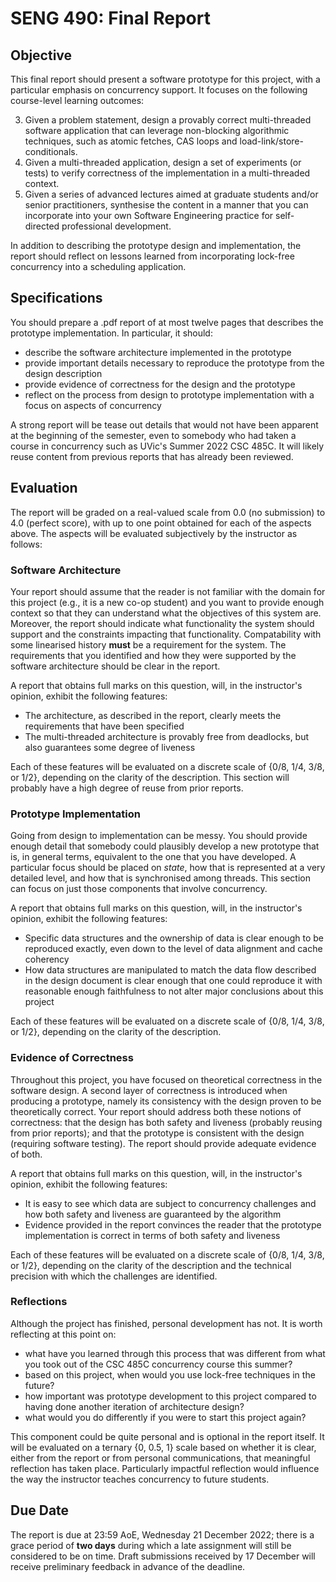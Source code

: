 # SENG 490: Final Report

## Objective

This final report should present a software prototype for this project, with a particular emphasis on concurrency support. It focuses on the following course-level learning outcomes:

 3. Given a problem statement, design a provably correct multi-threaded software application that can leverage non-blocking algorithmic techniques, such as atomic fetches, CAS loops and load-link/store-conditionals.
 4. Given a multi-threaded application, design a set of experiments (or tests) to verify correctness of the implementation in a multi-threaded context.
 5. Given a series of advanced lectures aimed at graduate students and/or senior practitioners, synthesise the content in a manner that you can incorporate into your own Software Engineering practice for self-directed professional development.

In addition to describing the prototype design and implementation, the report should reflect on lessons learned from incorporating lock-free concurrency into a scheduling application. 


## Specifications

You should prepare a .pdf report of at most twelve pages that describes the prototype implementation. In particular, it should:

  * describe the software architecture implemented in the prototype
  * provide important details necessary to reproduce the prototype from the design description 
  * provide evidence of correctness for the design and the prototype
  * reflect on the process from design to prototype implementation with a focus on aspects of concurrency

A strong report will be tease out details that would not have been apparent at the beginning of the semester, even to somebody who had taken a course in concurrency such as UVic's Summer 2022 CSC 485C. It will likely reuse content from previous reports that has already been reviewed.

## Evaluation

The report will be graded on a real-valued scale from 0.0 (no submission) to 4.0 (perfect score), with up to one point obtained for each of the aspects above. The aspects will be evaluated subjectively by the instructor as follows:


### Software Architecture

Your report should assume that the reader is not familiar with the domain for this project (e.g., it is a new co-op student) and you want to provide enough context so that they can understand what the objectives of this system are. Moreover, the report should indicate what functionality the system should support and the constraints impacting that functionality. Compatability with some linearised history **must** be a requirement for the system. The requirements that you identified and how they were supported by the software architecture should be clear in the report.

A report that obtains full marks on this question, will, in the instructor's opinion, exhibit the following features:

 - The architecture, as described in the report, clearly meets the requirements that have been specified
 - The multi-threaded architecture is provably free from deadlocks, but also guarantees some degree of liveness

Each of these features will be evaluated on a discrete scale of {0/8, 1/4, 3/8, or 1/2}, depending on the clarity of the description. This section will probably have a high degree of reuse from prior reports.


### Prototype Implementation

Going from design to implementation can be messy. You should provide enough detail that somebody could plausibly develop a new prototype that is, in general terms, equivalent to the one that you have developed. A particular focus should be placed on _state_, how that is represented at a very detailed level, and how that is synchronised among threads. This section can focus on just those components that involve concurrency.

A report that obtains full marks on this question, will, in the instructor's opinion, exhibit the following features:

 - Specific data structures and the ownership of data is clear enough to be reproduced exactly, even down to the level of data alignment and cache coherency
 - How data structures are manipulated to match the data flow described in the design document is clear enough that one could reproduce it with reasonable enough faithfulness to not alter major conclusions about this project

Each of these features will be evaluated on a discrete scale of {0/8, 1/4, 3/8, or 1/2}, depending on the clarity of the description.


### Evidence of Correctness

Throughout this project, you have focused on theoretical correctness in the software design. A second layer of correctness is introduced when producing a prototype, namely its consistency with the design proven to be theoretically correct. Your report should address both these notions of correctness: that the design has both safety and liveness (probably reusing from prior reports); and that the prototype is consistent with the design (requiring software testing). The report should provide adequate evidence of both.

A report that obtains full marks on this question, will, in the instructor's opinion, exhibit the following features:

- It is easy to see which data are subject to concurrency challenges and how both safety and liveness are guaranteed by the algorithm
- Evidence provided in the report convinces the reader that the prototype implementation is correct in terms of both safety and liveness

Each of these features will be evaluated on a discrete scale of {0/8, 1/4, 3/8, or 1/2}, depending on the clarity of the description and the technical precision with which the challenges are identified.


### Reflections

Although the project has finished, personal development has not. It is worth reflecting at this point on:
  - what have you learned through this process that was different from what you took out of the CSC 485C concurrency course this summer?
  - based on this project, when would you use lock-free techniques in the future?
  - how important was prototype development to this project compared to having done another iteration of architecture design?
  - what would you do differently if you were to start this project again?

This component could be quite personal and is optional in the report itself. It will be evaluated on a ternary {0, 0.5, 1} scale based on whether it is clear, either from the report or from personal communications, that meaningful reflection has taken place. Particularly impactful reflection would influence the way the instructor teaches concurrency to future students.


## Due Date

The report is due at 23:59 AoE, Wednesday 21 December 2022; there is a grace period of **two days** during which a late assignment will still be considered to be on time. Draft submissions received by 17 December will receive preliminary feedback in advance of the deadline.
